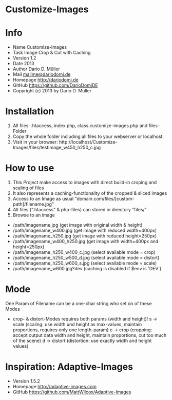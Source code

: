 Customize-Images
======

Info
======

* Name 	Customize-Images
* Task 	Image Crop & Cut with Caching
* Version 	1.2
* Date 	2013
* Author 	Dario D. Müller
* Mail 	mailme@dariodomi.de
* Homepage 	http://dariodomi.de
* GitHub 	https://github.com/DarioDomiDE
* Copyright 	(c) 2013 by Dario D. Müller

Installation
======

1. All files: .htaccess, index.php, class.customize-images.php and files-Folder
2. Copy the whole folder including all files to your webserver or localhost.
3. Visit in your browser: http://localhost/Customize-Images/files/testimage_w450_h250_c.jpg

How to use
======

1. This Project make access to images with direct build-in croping and scaling of files
2. It also represents a caching-functionality of the cropped & sliced images
3. Access to an Image as usual "domain.com/files/[custom-path]/filename.jpg"
4. All files (".htaccess" & php-files) can stored in directory "files/"
5. Browse to an image
* /path/imagename.jpg 	(get image with original width & height)
* /path/imagename_w400.jpg 	(get image with reduced width=400px)
* /path/imagename_h250.jpg 	(get image with reduced height=250px)
* /path/imagename_w400_h250.jpg 	(get image with width=400px and height=250px)
* /path/imagename_h250_w400_c.jpg 	(select available mode = crop)
* /path/imagename_h250_w500_d.jpg 	(select available mode = distort)
* /path/imagename_h250_w600_s.jpg 	(select available mode = scale)
* /path/imagename_w600.jpg?dev
(caching is disabled if $env is 'DEV')

Mode
======

One Param of Filename can be a one-char string who set on of these Modes
* crop- & distort-Modes requires both params (width and height)!
    s -> scale (scaling: use width und height as max-values, maintain proportions, requires only one length-param)
    c -> crop (cropping: accept output data width and height, maintain proportions, cut too much of the scene)
    d -> distort (distortion: use exactly width and height values)

Inspiration: Adaptive-Images
======

* Version 	1.5.2
* Homepage 	http://adaptive-images.com
* GitHub 	https://github.com/MattWilcox/Adaptive-Images
